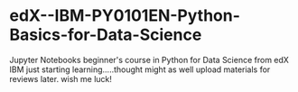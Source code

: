 # edX--IBM-PY0101EN-Python-Basics-for-Data-Science
Jupyter Notebooks beginner's course in Python for Data Science from edX IBM
just starting learning.....thought might as well upload materials for reviews later.
wish me luck!
